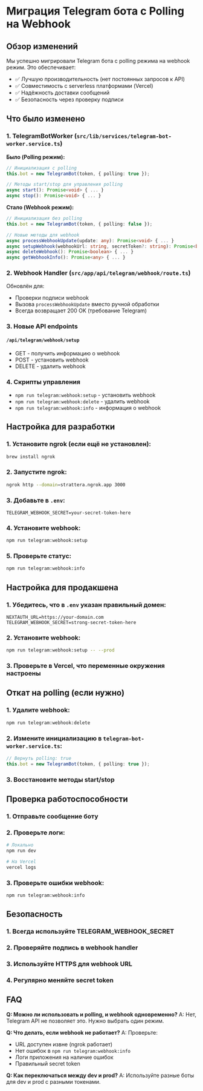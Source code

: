 # Миграция Telegram бота с Polling на Webhook

## Обзор изменений

Мы успешно мигрировали Telegram бота с polling режима на webhook режим. Это обеспечивает:

- ✅ Лучшую производительность (нет постоянных запросов к API)
- ✅ Совместимость с serverless платформами (Vercel)
- ✅ Надёжность доставки сообщений
- ✅ Безопасность через проверку подписи

## Что было изменено

### 1. TelegramBotWorker (`src/lib/services/telegram-bot-worker.service.ts`)

**Было (Polling режим):**
```typescript
// Инициализация с polling
this.bot = new TelegramBot(token, { polling: true });

// Методы start/stop для управления polling
async start(): Promise<void> { ... }
async stop(): Promise<void> { ... }
```

**Стало (Webhook режим):**
```typescript
// Инициализация без polling
this.bot = new TelegramBot(token, { polling: false });

// Новые методы для webhook
async processWebhookUpdate(update: any): Promise<void> { ... }
async setupWebhook(webhookUrl: string, secretToken?: string): Promise<boolean> { ... }
async deleteWebhook(): Promise<boolean> { ... }
async getWebhookInfo(): Promise<any> { ... }
```

### 2. Webhook Handler (`src/app/api/telegram/webhook/route.ts`)

Обновлён для:
- Проверки подписи webhook
- Вызова `processWebhookUpdate` вместо ручной обработки
- Всегда возвращает 200 OK (требование Telegram)

### 3. Новые API endpoints

#### `/api/telegram/webhook/setup`
- GET - получить информацию о webhook
- POST - установить webhook
- DELETE - удалить webhook

### 4. Скрипты управления

- `npm run telegram:webhook:setup` - установить webhook
- `npm run telegram:webhook:delete` - удалить webhook
- `npm run telegram:webhook:info` - информация о webhook

## Настройка для разработки

### 1. Установите ngrok (если ещё не установлен):
```bash
brew install ngrok
```

### 2. Запустите ngrok:
```bash
ngrok http --domain=strattera.ngrok.app 3000
```

### 3. Добавьте в `.env`:
```env
TELEGRAM_WEBHOOK_SECRET=your-secret-token-here
```

### 4. Установите webhook:
```bash
npm run telegram:webhook:setup
```

### 5. Проверьте статус:
```bash
npm run telegram:webhook:info
```

## Настройка для продакшена

### 1. Убедитесь, что в `.env` указан правильный домен:
```env
NEXTAUTH_URL=https://your-domain.com
TELEGRAM_WEBHOOK_SECRET=strong-secret-token-here
```

### 2. Установите webhook:
```bash
npm run telegram:webhook:setup -- --prod
```

### 3. Проверьте в Vercel, что переменные окружения настроены

## Откат на polling (если нужно)

### 1. Удалите webhook:
```bash
npm run telegram:webhook:delete
```

### 2. Измените инициализацию в `telegram-bot-worker.service.ts`:
```typescript
// Вернуть polling: true
this.bot = new TelegramBot(token, { polling: true });
```

### 3. Восстановите методы start/stop

## Проверка работоспособности

### 1. Отправьте сообщение боту
### 2. Проверьте логи:
```bash
# Локально
npm run dev

# На Vercel
vercel logs
```

### 3. Проверьте ошибки webhook:
```bash
npm run telegram:webhook:info
```

## Безопасность

### 1. Всегда используйте TELEGRAM_WEBHOOK_SECRET
### 2. Проверяйте подпись в webhook handler
### 3. Используйте HTTPS для webhook URL
### 4. Регулярно меняйте secret token

## FAQ

**Q: Можно ли использовать и polling, и webhook одновременно?**
A: Нет, Telegram API не позволяет это. Нужно выбрать один режим.

**Q: Что делать, если webhook не работает?**
A: Проверьте:
- URL доступен извне (ngrok работает)
- Нет ошибок в `npm run telegram:webhook:info`
- Логи приложения на наличие ошибок
- Правильный secret token

**Q: Как переключаться между dev и prod?**
A: Используйте разные боты для dev и prod с разными токенами.
